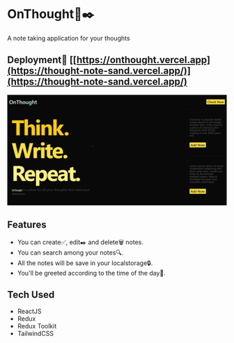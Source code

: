 # OnThought📒✒️

A note taking application for your thoughts

## Deployment🚀 [[https://onthought.vercel.app](https://thought-note-sand.vercel.app/)](https://thought-note-sand.vercel.app/)

![ui](/assets/ui.png)

## Features

- You can create✅, edit✒️ and delete🗑️ notes.
- You can search among your notes🔍.
- All the notes will be save in your localstorage🔒.
- You'll be greeted according to the time of the day🙌.

## Tech Used

- ReactJS
- Redux
- Redux Toolkit
- TailwindCSS

